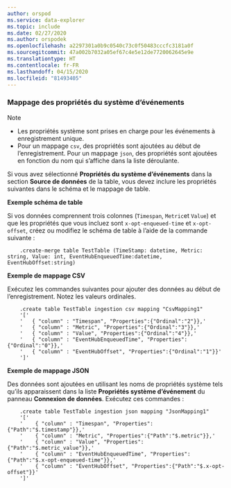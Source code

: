 ```yaml
---
author: orspod
ms.service: data-explorer
ms.topic: include
ms.date: 02/27/2020
ms.author: orspodek
ms.openlocfilehash: a2297301a0b9c0540c73c0f50483cccfc3181a0f
ms.sourcegitcommit: 47a002b7032a05ef67c4e5e12de7720062645e9e
ms.translationtype: HT
ms.contentlocale: fr-FR
ms.lasthandoff: 04/15/2020
ms.locfileid: "81493405"
---
```

### <a name="event-system-properties-mapping"></a>Mappage des propriétés du système d’événements

> [!Note]
> * Les propriétés système sont prises en charge pour les événements à enregistrement unique.
> * Pour un mappage `csv`, des propriétés sont ajoutées au début de l’enregistrement. Pour un mappage `json`, des propriétés sont ajoutées en fonction du nom qui s’affiche dans la liste déroulante.

Si vous avez sélectionné **Propriétés du système d’événements** dans la section **Source de données** de la table, vous devez inclure les propriétés suivantes dans le schéma et le mappage de table.

**Exemple schéma de table**

Si vos données comprennent trois colonnes (`Timespan`, `Metric`et `Value`) et que les propriétés que vous incluez sont `x-opt-enqueued-time` et `x-opt-offset`, créez ou modifiez le schéma de table à l’aide de la commande suivante :

```kusto
    .create-merge table TestTable (TimeStamp: datetime, Metric: string, Value: int, EventHubEnqueuedTime:datetime, EventHubOffset:string)
```

**Exemple de mappage CSV**

Exécutez les commandes suivantes pour ajouter des données au début de l’enregistrement. Notez les valeurs ordinales.

```kusto
    .create table TestTable ingestion csv mapping "CsvMapping1"
    '['
    '   { "column" : "Timespan", "Properties":{"Ordinal":"2"}},'
    '   { "column" : "Metric", "Properties":{"Ordinal":"3"}},'
    '   { "column" : "Value", "Properties":{"Ordinal":"4"}},'
    '   { "column" : "EventHubEnqueuedTime", "Properties":{"Ordinal":"0"}},'
    '   { "column" : "EventHubOffset", "Properties":{"Ordinal":"1"}}'
    ']'
```
 
**Exemple de mappage JSON**

Des données sont ajoutées en utilisant les noms de propriétés système tels qu’ils apparaissent dans la liste **Propriétés système d’événement** du panneau **Connexion de données**. Exécutez ces commandes :

```kusto
    .create table TestTable ingestion json mapping "JsonMapping1"
    '['
    '    { "column" : "Timespan", "Properties":{"Path":"$.timestamp"}},'
    '    { "column" : "Metric", "Properties":{"Path":"$.metric"}},'
    '    { "column" : "Value", "Properties":{"Path":"$.metric_value"}},'
    '    { "column" : "EventHubEnqueuedTime", "Properties":{"Path":"$.x-opt-enqueued-time"}},'
    '    { "column" : "EventHubOffset", "Properties":{"Path":"$.x-opt-offset"}}'
    ']'
```
